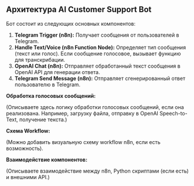 ## Архитектура AI Customer Support Bot

Бот состоит из следующих основных компонентов:

1.  **Telegram Trigger (n8n):**  Получает сообщения от пользователей в Telegram.
2.  **Handle Text/Voice (n8n Function Node):** Определяет тип сообщения (текст или голос).  Если сообщение голосовое, вызывает функцию для транскрибации.
3.  **OpenAI Chat (n8n):** Отправляет обработанный текст сообщения в OpenAI API для генерации ответа.
4.  **Telegram Send Message (n8n):** Отправляет сгенерированный ответ пользователю в Telegram.

**Обработка голосовых сообщений:**

(Описываете здесь логику обработки голосовых сообщений, если она реализована.  Например, загрузку файла, отправку в OpenAI Speech-to-Text, получение текста.)

**Схема Workflow:**

(Можно добавить визуальную схему workflow n8n, если есть возможность).

**Взаимодействие компонентов:**

(Описываете взаимодействие между n8n, Python скриптами (если есть) и внешними API.)
